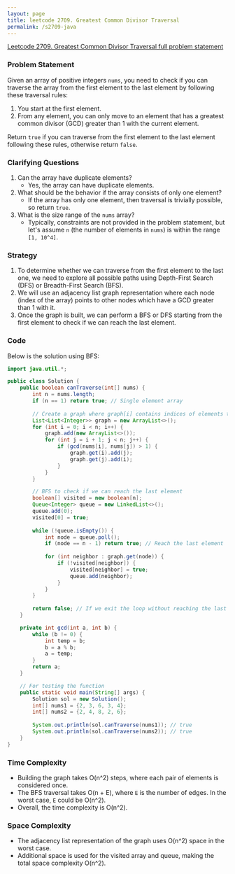 ```yaml
---
layout: page
title: leetcode 2709. Greatest Common Divisor Traversal
permalink: /s2709-java
---
```

[Leetcode 2709. Greatest Common Divisor Traversal full problem statement](https://algoadvance.github.io/algoadvance/l2709)
### Problem Statement
Given an array of positive integers `nums`, you need to check if you can traverse the array from the first element to the last element by following these traversal rules:
1. You start at the first element.
2. From any element, you can only move to an element that has a greatest common divisor (GCD) greater than 1 with the current element.

Return `true` if you can traverse from the first element to the last element following these rules, otherwise return `false`.

### Clarifying Questions
1. Can the array have duplicate elements?
   - Yes, the array can have duplicate elements.
2. What should be the behavior if the array consists of only one element?
   - If the array has only one element, then traversal is trivially possible, so return `true`.
3. What is the size range of the `nums` array?
   - Typically, constraints are not provided in the problem statement, but let's assume `n` (the number of elements in `nums`) is within the range `[1, 10^4]`.

### Strategy
1. To determine whether we can traverse from the first element to the last one, we need to explore all possible paths using Depth-First Search (DFS) or Breadth-First Search (BFS).
2. We will use an adjacency list graph representation where each node (index of the array) points to other nodes which have a GCD greater than 1 with it.
3. Once the graph is built, we can perform a BFS or DFS starting from the first element to check if we can reach the last element.

### Code
Below is the solution using BFS:

```java
import java.util.*;

public class Solution {
    public boolean canTraverse(int[] nums) {
        int n = nums.length;
        if (n == 1) return true; // Single element array
        
        // Create a graph where graph[i] contains indices of elements that have GCD > 1 with nums[i]
        List<List<Integer>> graph = new ArrayList<>();
        for (int i = 0; i < n; i++) {
            graph.add(new ArrayList<>());
            for (int j = i + 1; j < n; j++) {
                if (gcd(nums[i], nums[j]) > 1) {
                    graph.get(i).add(j);
                    graph.get(j).add(i);
                }
            }
        }

        // BFS to check if we can reach the last element
        boolean[] visited = new boolean[n];
        Queue<Integer> queue = new LinkedList<>();
        queue.add(0);
        visited[0] = true;
        
        while (!queue.isEmpty()) {
            int node = queue.poll();
            if (node == n - 1) return true; // Reach the last element
            
            for (int neighbor : graph.get(node)) {
                if (!visited[neighbor]) {
                    visited[neighbor] = true;
                    queue.add(neighbor);
                }
            }
        }
        
        return false; // If we exit the loop without reaching the last element
    }

    private int gcd(int a, int b) {
        while (b != 0) {
            int temp = b;
            b = a % b;
            a = temp;
        }
        return a;
    }

    // For testing the function
    public static void main(String[] args) {
        Solution sol = new Solution();
        int[] nums1 = {2, 3, 6, 3, 4};
        int[] nums2 = {2, 4, 8, 2, 6};
        
        System.out.println(sol.canTraverse(nums1)); // true
        System.out.println(sol.canTraverse(nums2)); // true
    }
}
```

### Time Complexity
- Building the graph takes O(n^2) steps, where each pair of elements is considered once.
- The BFS traversal takes O(n + E), where `E` is the number of edges. In the worst case, `E` could be O(n^2).
- Overall, the time complexity is O(n^2).

### Space Complexity
- The adjacency list representation of the graph uses O(n^2) space in the worst case.
- Additional space is used for the visited array and queue, making the total space complexity O(n^2).